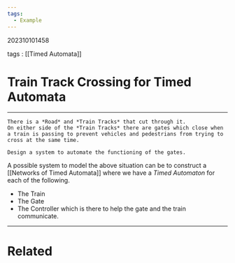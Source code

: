 ```yaml
---
tags:
  - Example
---
```


202310101458

tags : [[Timed Automata]]

# Train Track Crossing for Timed Automata
---
```ad-question
There is a *Road* and *Train Tracks* that cut through it.
On either side of the *Train Tracks* there are gates which close when a train is passing to prevent vehicles and pedestrians from trying to cross at the same time.

Design a system to automate the functioning of the gates.
```

A possible system to model the above situation can be to construct a [[Networks of Timed Automata]] where we have a *Timed Automaton* for each of the following.
- The Train
- The Gate
- The Controller which is there to help the gate and the train communicate.



---
# Related
